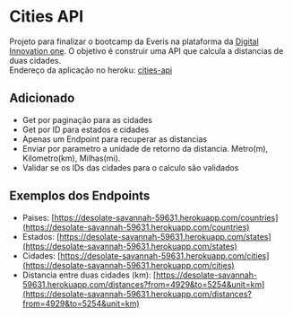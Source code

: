 # Cities API

Projeto para finalizar o bootcamp da Everis na plataforma da [Digital Innovation one](https://web.digitalinnovation.one/). O objetivo é construir uma API que calcula a distancias
de duas cidades.
<br>Endereço da aplicação no heroku: [cities-api](https://desolate-savannah-59631.herokuapp.com/)


## Adicionado

* Get por paginação para as cidades
* Get por ID para estados e cidades
* Apenas um Endpoint para recuperar as distancias
* Enviar por parametro a unidade de retorno da distancia. Metro(m), Kilometro(km), Milhas(mi).
* Validar se os IDs das cidades para o calculo são validados

## Exemplos dos Endpoints

* Paises: [https://desolate-savannah-59631.herokuapp.com/countries](https://desolate-savannah-59631.herokuapp.com/countries)
* Estados: [https://desolate-savannah-59631.herokuapp.com/states](https://desolate-savannah-59631.herokuapp.com/states)
* Cidades: [https://desolate-savannah-59631.herokuapp.com/cities](https://desolate-savannah-59631.herokuapp.com/cities)
* Distancia entre duas cidades (km): [https://desolate-savannah-59631.herokuapp.com/distances?from=4929&to=5254&unit=km](https://desolate-savannah-59631.herokuapp.com/distances?from=4929&to=5254&unit=km)

